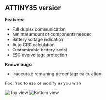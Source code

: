 ## ATTINY85 version

**Features:**
- Full duplex communication
- Minimal amount of components needed
- Battery voltage indication
- Auto CRC calculation 
- Customizable battery serial
- ESC overvoltage protection 

**Known bugs:**
- Inaccurate remaining percentage calculation 

Feel free to use or modify as you wish

![Top view](https://raw.githubusercontent.com/etransport/m365-bms-emu/master/attiny85/img/top.png)
![Bottom view](https://raw.githubusercontent.com/etransport/m365-bms-emu/master/attiny85/img/bottom.png)

